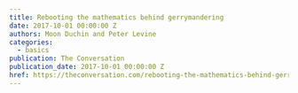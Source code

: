 ```yaml
---
title: Rebooting the mathematics behind gerrymandering
date: 2017-10-01 00:00:00 Z
authors: Moon Duchin and Peter Levine
categories:
  - basics
publication: The Conversation
publication_date: 2017-10-01 00:00:00 Z
href: https://theconversation.com/rebooting-the-mathematics-behind-gerrymandering-73096
---
```

